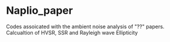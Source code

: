 # Naplio_paper
Codes assoicated with the ambient noise analysis of "??" papers.
Calcualtion of HVSR, SSR and Rayleigh wave Ellipticity
